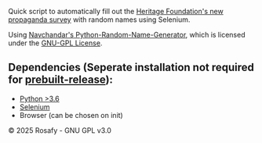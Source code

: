 Quick script to automatically fill out the [Heritage Foundation's new propaganda survey](https://secured.heritage.org/the-heritage-doge-survey/) with random names using Selenium. 

Using [Navchandar's Python-Random-Name-Generator](https://github.com/navchandar/Python-Random-Name-Generator), which is licensed under the [GNU-GPL License](https://github.com/navchandar/Python-Random-Name-Generator/blob/master/LICENSE).

## Dependencies (Seperate installation not required for [prebuilt-release](https://github.com/rosafy/muskrat/releases/tag/main)):
- [Python >3.6](https://www.python.org/)
- [Selenium](https://pypi.org/project/selenium/)
- Browser (can be chosen on init)

© 2025 Rosafy - GNU GPL v3.0
